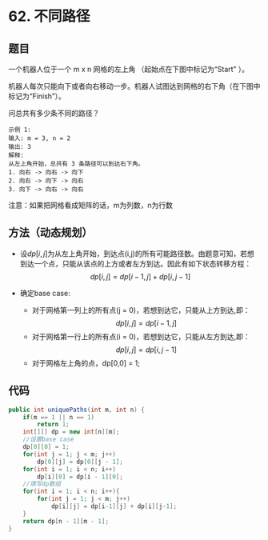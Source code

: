 # 62. 不同路径

## 题目

一个机器人位于一个 m x n 网格的左上角 （起始点在下图中标记为“Start” ）。

机器人每次只能向下或者向右移动一步。机器人试图达到网格的右下角（在下图中标记为“Finish”）。

问总共有多少条不同的路径？

    示例 1:
    输入: m = 3, n = 2
    输出: 3
    解释:
    从左上角开始，总共有 3 条路径可以到达右下角。
    1. 向右 -> 向右 -> 向下
    2. 向右 -> 向下 -> 向右
    3. 向下 -> 向右 -> 向右

注意：如果把网格看成矩阵的话，m为列数，n为行数

## 方法（动态规划）

* 设$dp[i,j]$为从左上角开始，到达点(i,j)的所有可能路径数。由题意可知，若想到达一个点，只能从该点的上方或者左方到达。因此有如下状态转移方程：
$$ dp[i,j] = dp[i-1,j] + dp[i, j-1]$$

* 确定base case:  
  * 对于网格第一列上的所有点(j = 0)，若想到达它，只能从上方到达,即：  
    $$ dp[i,j] = dp[i-1,j]$$  
  * 对于网格第一行上的所有点(i = 0)，若想到达它，只能从左方到达,即：  
    $$dp[i,j] = dp[i, j-1]$$
  * 对于网格左上角的点，dp[0,0] = 1;

## 代码
```java
public int uniquePaths(int m, int n) {
    if(m == 1 || n == 1)
        return 1;
    int[][] dp = new int[n][m];
    //设置base case
    dp[0][0] = 1;
    for(int j = 1; j < m; j++)
        dp[0][j] = dp[0][j - 1];
    for(int i = 1; i < n; i++)
        dp[i][0] = dp[i - 1][0];
    //填写dp数组
    for(int i = 1; i < n; i++){
        for(int j = 1; j < m; j++)
            dp[i][j] = dp[i-1][j] + dp[i][j-1];
    }
    return dp[n - 1][m - 1];
}
```